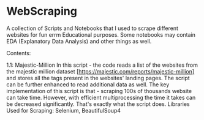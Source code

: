 # WebScraping
A collection of Scripts and Notebooks that I used to scrape different websites for fun errm Educational purposes. Some notebooks may contain EDA (Explanatory Data Analysis) and other things as well.

Contents:

1.1: Majestic-Million
In this script - the code reads a list of the websites from the majestic million dataset [https://majestic.com/reports/majestic-million] and stores all the tags present in the websites' landing pages. The script can be further enhanced to read additional data as well.
The key implementation of this script is that - scraping 100s of thousands website can take time. However, with efficient multiprocessing the time it takes can be decreased significantly. That's exactly what the script does.
Libraries Used for Scraping: Selenium, BeautifulSoup4
